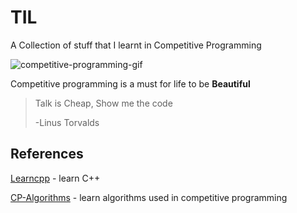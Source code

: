 # TIL
A Collection of stuff that I learnt in Competitive Programming

![competitive-programming-gif](https://ci4.googleusercontent.com/proxy/oAcEW-_D8R07HvOLgQPp0YFWAXUVFyDpORGD_e62upYIxE259ZfxKyN8IbTn4X6PPJSeBZELz-OfYJFYLy8dsCtu4wlbIAQNMk0EiGfX3FlT4ckl06l36EV5=s0-d-e1-ft)

Competitive programming is a must for life to be **Beautiful**

> Talk is Cheap, Show me the code
>
> -Linus Torvalds

## References

[Learncpp](https://learncpp.com) - learn C++

[CP-Algorithms](https://cp-algorithms.com) - learn algorithms used in competitive programming
